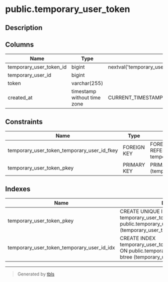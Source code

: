 # public.temporary_user_token

## Description

## Columns

| Name                    | Type                        | Default                                                               | Nullable | Children | Parents                                           | Comment |
| ----------------------- | --------------------------- | --------------------------------------------------------------------- | -------- | -------- | ------------------------------------------------- | ------- |
| temporary_user_token_id | bigint                      | nextval('temporary_user_token_temporary_user_token_id_seq'::regclass) | false    |          |                                                   |         |
| temporary_user_id       | bigint                      |                                                                       | false    |          | [public.temporary_user](public.temporary_user.md) |         |
| token                   | varchar(255)                |                                                                       | false    |          |                                                   |         |
| created_at              | timestamp without time zone | CURRENT_TIMESTAMP                                                     | false    |          |                                                   |         |

## Constraints

| Name                                        | Type        | Definition                                                                   |
| ------------------------------------------- | ----------- | ---------------------------------------------------------------------------- |
| temporary_user_token_temporary_user_id_fkey | FOREIGN KEY | FOREIGN KEY (temporary_user_id) REFERENCES temporary_user(temporary_user_id) |
| temporary_user_token_pkey                   | PRIMARY KEY | PRIMARY KEY (temporary_user_token_id)                                        |

## Indexes

| Name                                       | Definition                                                                                                             |
| ------------------------------------------ | ---------------------------------------------------------------------------------------------------------------------- |
| temporary_user_token_pkey                  | CREATE UNIQUE INDEX temporary_user_token_pkey ON public.temporary_user_token USING btree (temporary_user_token_id)     |
| temporary_user_token_temporary_user_id_idx | CREATE INDEX temporary_user_token_temporary_user_id_idx ON public.temporary_user_token USING btree (temporary_user_id) |

---

> Generated by [tbls](https://github.com/k1LoW/tbls)
